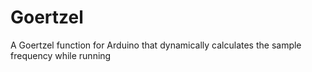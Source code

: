 # Goertzel
A Goertzel function for Arduino that dynamically calculates the sample frequency while running
